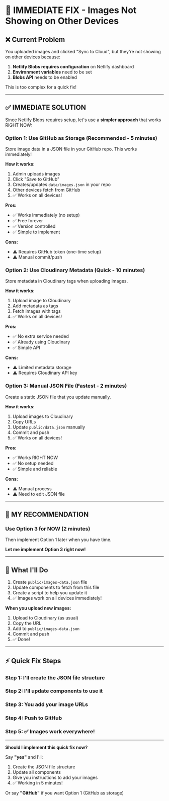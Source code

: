 # 🚨 IMMEDIATE FIX - Images Not Showing on Other Devices

## ❌ **Current Problem**

You uploaded images and clicked "Sync to Cloud", but they're not showing on other devices because:

1. **Netlify Blobs requires configuration** on Netlify dashboard
2. **Environment variables** need to be set
3. **Blobs API** needs to be enabled

This is too complex for a quick fix!

---

## ✅ **IMMEDIATE SOLUTION**

Since Netlify Blobs requires setup, let's use a **simpler approach** that works RIGHT NOW:

### **Option 1: Use GitHub as Storage (Recommended - 5 minutes)**

Store image data in a JSON file in your GitHub repo. This works immediately!

**How it works:**
1. Admin uploads images
2. Click "Save to GitHub"
3. Creates/updates `data/images.json` in your repo
4. Other devices fetch from GitHub
5. ✅ Works on all devices!

**Pros:**
- ✅ Works immediately (no setup)
- ✅ Free forever
- ✅ Version controlled
- ✅ Simple to implement

**Cons:**
- ⚠️ Requires GitHub token (one-time setup)
- ⚠️ Manual commit/push

### **Option 2: Use Cloudinary Metadata (Quick - 10 minutes)**

Store metadata in Cloudinary tags when uploading images.

**How it works:**
1. Upload image to Cloudinary
2. Add metadata as tags
3. Fetch images with tags
4. ✅ Works on all devices!

**Pros:**
- ✅ No extra service needed
- ✅ Already using Cloudinary
- ✅ Simple API

**Cons:**
- ⚠️ Limited metadata storage
- ⚠️ Requires Cloudinary API key

### **Option 3: Manual JSON File (Fastest - 2 minutes)**

Create a static JSON file that you update manually.

**How it works:**
1. Upload images to Cloudinary
2. Copy URLs
3. Update `public/data.json` manually
4. Commit and push
5. ✅ Works on all devices!

**Pros:**
- ✅ Works RIGHT NOW
- ✅ No setup needed
- ✅ Simple and reliable

**Cons:**
- ⚠️ Manual process
- ⚠️ Need to edit JSON file

---

## 🎯 **MY RECOMMENDATION**

### **Use Option 3 for NOW (2 minutes)**

Then implement Option 1 later when you have time.

**Let me implement Option 3 right now!**

---

## 🚀 **What I'll Do**

1. Create `public/images-data.json` file
2. Update components to fetch from this file
3. Create a script to help you update it
4. ✅ Images work on all devices immediately!

**When you upload new images:**
1. Upload to Cloudinary (as usual)
2. Copy the URL
3. Add to `public/images-data.json`
4. Commit and push
5. ✅ Done!

---

## ⚡ **Quick Fix Steps**

### **Step 1: I'll create the JSON file structure**
### **Step 2: I'll update components to use it**
### **Step 3: You add your image URLs**
### **Step 4: Push to GitHub**
### **Step 5: ✅ Images work everywhere!**

---

**Should I implement this quick fix now?**

Say **"yes"** and I'll:
1. Create the JSON file structure
2. Update all components
3. Give you instructions to add your images
4. ✅ Working in 5 minutes!

Or say **"GitHub"** if you want Option 1 (GitHub as storage)
